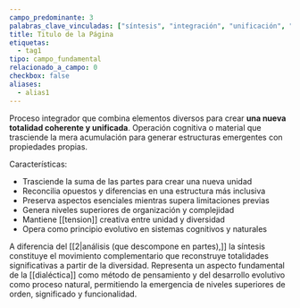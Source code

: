 ```yaml
---
campo_predominante: 3
palabras_clave_vinculadas: ["síntesis", "integración", "unificación", "totalidad", "complejidad"]
title: Titulo de la Página
etiquetas:
  - tag1
tipo: campo_fundamental
relacionado_a_campo: 0
checkbox: false
aliases:
  - alias1
---
```

Proceso integrador que combina elementos diversos para crear **una nueva totalidad coherente y unificada**. Operación cognitiva o material que trasciende la mera acumulación para generar estructuras emergentes con propiedades propias.

Características:
- Trasciende la suma de las partes para crear una nueva unidad
- Reconcilia opuestos y diferencias en una estructura más inclusiva
- Preserva aspectos esenciales mientras supera limitaciones previas
- Genera niveles superiores de organización y complejidad
- Mantiene [[tension]] creativa entre unidad y diversidad
- Opera como principio evolutivo en sistemas cognitivos y naturales

A diferencia del [[2|análisis (que descompone en partes),]] la síntesis constituye el movimiento complementario que reconstruye totalidades significativas a partir de la diversidad. Representa un aspecto fundamental de la [[dialéctica]] como método de pensamiento y del desarrollo evolutivo como proceso natural, permitiendo la emergencia de niveles superiores de orden, significado y funcionalidad.